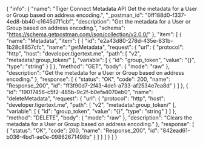 {
  "info": {
    "name": "Tiger Connect Metadata API Get the metadata for a User or Group based on address encoding.",
    "_postman_id": "0ff188d0-f337-4ed8-bb40-c1645d7f1cbf",
    "description": "Get the metadata for a User or Group based on address encoding.",
    "schema": "https://schema.getpostman.com/json/collection/v2.0.0/"
  },
  "item": [
    {
      "name": "Metadata",
      "item": [
        {
          "id": "e2a43d80-278d-435e-831b-1b28c8857cfc",
          "name": "getMetadata",
          "request": {
            "url": {
              "protocol": "http",
              "host": "developer.tigertext.me",
              "path": [
                "v2",
                "metadata/:group_token/"
              ],
              "variable": [
                {
                  "id": "group_token",
                  "value": "{}",
                  "type": "string"
                }
              ]
            },
            "method": "GET",
            "body": {
              "mode": "raw"
            },
            "description": "Get the metadata for a User or Group based on address encoding."
          },
          "response": [
            {
              "status": "OK",
              "code": 200,
              "name": "Response_200",
              "id": "ff3f90d7-2f43-4de1-a733-af2534e7ea8d"
            }
          ]
        },
        {
          "id": "19017456-c5f2-485b-9c2f-b0efa4070eb0",
          "name": "deleteMetadata",
          "request": {
            "url": {
              "protocol": "http",
              "host": "developer.tigertext.me",
              "path": [
                "v2",
                "metadata/:group_token/"
              ],
              "variable": [
                {
                  "id": "group_token",
                  "value": "{}",
                  "type": "string"
                }
              ]
            },
            "method": "DELETE",
            "body": {
              "mode": "raw"
            },
            "description": "Clears the metadata for a User or Group based on address encoding."
          },
          "response": [
            {
              "status": "OK",
              "code": 200,
              "name": "Response_200",
              "id": "842ead61-b036-4bd1-ae0e-09862671498b"
            }
          ]
        }
      ]
    }
  ]
}